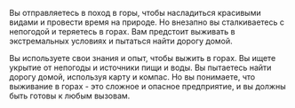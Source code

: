 Вы отправляетесь в поход в горы, чтобы насладиться красивыми видами и провести время на природе. Но внезапно вы сталкиваетесь с непогодой и теряетесь в горах. Вам предстоит выживать в экстремальных условиях и пытаться найти дорогу домой.

Вы используете свои знания и опыт, чтобы выжить в горах. Вы ищете укрытие от непогоды и источники пищи и воды. Вы пытаетесь найти дорогу домой, используя карту и компас. Но вы понимаете, что выживание в горах - это сложное и опасное предприятие, и вы должны быть готовы к любым вызовам.
